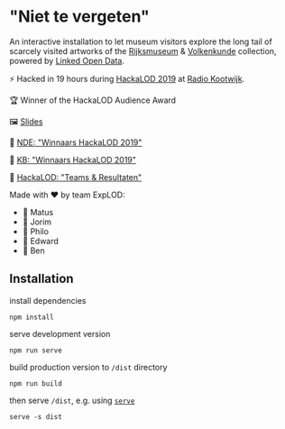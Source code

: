 # "Niet te vergeten"

An interactive installation to let museum visitors explore the long tail of scarcely visited artworks of the [Rijksmuseum](https://data.rijksmuseum.nl/) & [Volkenkunde](https://www.volkenkunde.nl/en) collection, powered by [Linked Open Data](http://linkeddata.org/).

⚡️ Hacked in 19 hours during [HackaLOD 2019](https://hackalod.com/) at [Radio Kootwijk](https://en.wikipedia.org/wiki/Radio_Kootwijk).

🏆 Winner of the HackaLOD Audience Award

🖼 [Slides](https://docs.google.com/presentation/d/11OKPjXcZbr1WMmL5pSC-u_VLk9wVoUnKwvBComF9FjQ/edit?usp=sharing)

📰 [NDE: "Winnaars HackaLOD 2019"](https://www.netwerkdigitaalerfgoed.nl/news/winnaars-hackalod-2019/)

📰 [KB: "Winnaars HackaLOD 2019"](https://www.kb.nl/nieuws/2019/winnaars-hackalod-2019)

📰 [HackaLOD: "Teams & Resultaten"](https://hackalod.com/index.php/2019/12/24/teams-en-resultaten-2019/)


Made with ❤️ by team ExpLOD:

- 🤯 Matus
- 🤯 Jorim
- 🤯 Philo
- 🤯 Edward
- 🤯 Ben

## Installation

install dependencies

    npm install

serve development version

    npm run serve

build production version to `/dist` directory

    npm run build

then serve `/dist`, e.g. using [`serve`](https://github.com/zeit/serve)

    serve -s dist
